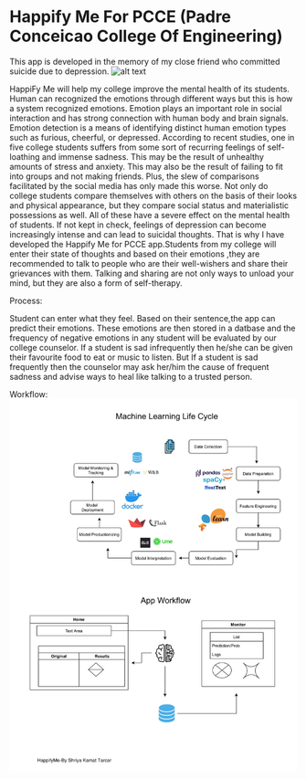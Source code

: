 # Happify Me For PCCE (Padre Conceicao College Of Engineering)
This app is developed in the memory of my close friend who committed suicide due to depression.
![alt text](https://media.istockphoto.com/vectors/emoticons-on-a-switch-vector-id1128144380?k=20&m=1128144380&s=612x612&w=0&h=qRuODD8-k4JslHc8Nmpg1XbyCOHHA-5DfiBNjkZIL5Q=)
 
HappiFy Me will help my college improve the mental health of its students.
Human can recognized the emotions through different ways but this is how a system recognized emotions. Emotion plays an important role in social interaction and has strong connection with human body and brain signals. Emotion detection is a means of identifying distinct human emotion types such as furious, cheerful, or depressed.
According to recent studies, one in five college students suffers from some sort of recurring feelings of self-loathing and immense sadness. This may be the result of unhealthy amounts of stress and anxiety. This may also be the result of failing to fit into groups and not making friends. Plus, the slew of comparisons facilitated by the social media has only made this worse. Not only do college students compare themselves with others on the basis of their looks and physical appearance, but they compare social status and materialistic possessions as well. All of these have a severe effect on the mental health of students. If not kept in check, feelings of depression can become increasingly intense and can lead to suicidal thoughts. That is why I have developed the Happify Me for PCCE app.Students from my college will enter their state of thoughts and based on their emotions ,they are recommended to talk to people who are their well-wishers and share their grievances with them. Talking and sharing are not only ways to unload your mind, but they are also a form of self-therapy.

Process:

Student can enter what they feel.
Based on their sentence,the app can predict their emotions.
These emotions are then stored in a datbase and the frequency of negative emotions in any student will be evaluated by our college counselor.
If a student is sad infrequently then he/she can be given their favourite food to eat or music to listen.
But If a student is sad frequently then the counselor may ask her/him the cause of frequent sadness and advise ways to heal like talking to a trusted person.

Workflow:
![alt text](https://github.com/shri3016/Happify-Me-For-PCCE/blob/08c893587d1656e076eee3ff1e5bb21488fd0098/Happify%20Me/data/Happify%20Me%20WorkFlow_.jpg)



